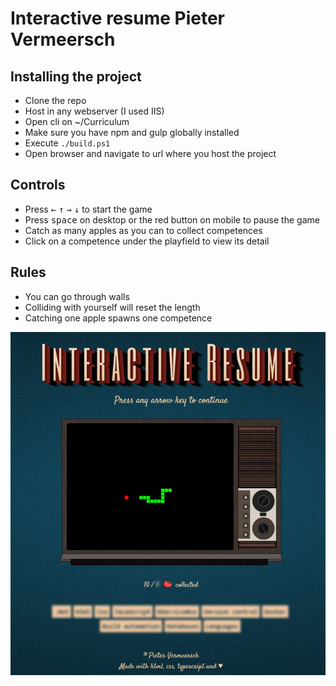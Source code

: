 # Interactive resume Pieter Vermeersch
## Installing the project
- Clone the repo
- Host in any webserver (I used IIS)
- Open cli on ~/Curriculum
- Make sure you have npm and gulp globally installed
- Execute `./build.ps1`
- Open browser and navigate to url where you host the project

## Controls
- Press <kbd>←</kbd> <kbd>↑</kbd> <kbd>→</kbd> <kbd>↓</kbd> to start the game
- Press <kbd>space</kbd> on desktop or the red button on mobile to pause the game
- Catch as many apples as you can to collect competences
- Click on a competence under the playfield to view its detail

## Rules
- You can go through walls
- Colliding with yourself will reset the length
- Catching one apple spawns one competence

![Interactive resume preview](https://github.com/Asopus/Curriculum/blob/master/assets/img/example.jpg?raw=true)